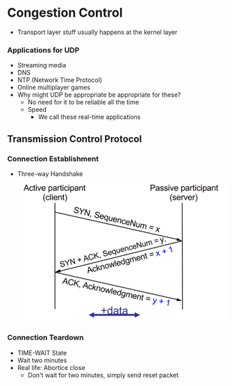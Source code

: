 # Congestion Control
- Transport layer stuff usually happens at the kernel layer

### Applications for UDP
- Streaming media
- DNS
- NTP (Network Time Protocol)
- Online multiplayer games
- Why might UDP be appropriate be appropriate for these?
    - No need for it to be reliable all the time
    - Speed
        - We call these real-time applications

## Transmission Control Protocol

### Connection Establishment
- Three-way Handshake
![Alt text](image.png)

### Connection Teardown
- TIME-WAIT State
- Wait two minutes
- Real life: Abortice close
    - Don't wait for two minutes, simply send reset packet

